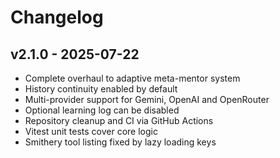 # Changelog

## v2.1.0 - 2025-07-22
- Complete overhaul to adaptive meta-mentor system
- History continuity enabled by default
- Multi-provider support for Gemini, OpenAI and OpenRouter
- Optional learning log can be disabled
- Repository cleanup and CI via GitHub Actions
- Vitest unit tests cover core logic
- Smithery tool listing fixed by lazy loading keys
